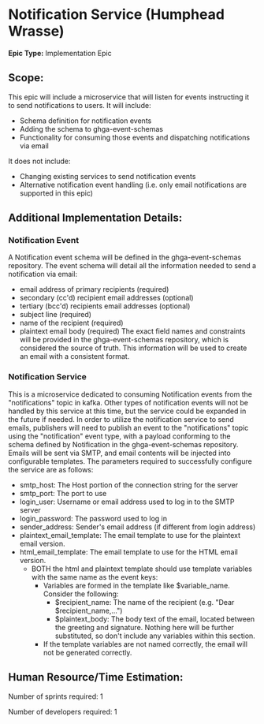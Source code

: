 # Notification Service (Humphead Wrasse)
**Epic Type:** Implementation Epic

## Scope:
This epic will include a microservice that will listen for events instructing it to send notifications to users.
It will include:
- Schema definition for notification events
- Adding the schema to ghga-event-schemas
- Functionality for consuming those events and dispatching notifications via email

It does not include:
- Changing existing services to send notification events
- Alternative notification event handling (i.e. only email notifications are supported in this epic)

## Additional Implementation Details:

### Notification Event
A Notification event schema will be defined in the ghga-event-schemas repository.
The event schema will detail all the information needed to send a notification via email:
- email address of primary recipients (required)
- secondary (cc'd) recipient email addresses (optional)
- tertiary (bcc'd) recipients email addresses (optional)
- subject line (required)
- name of the recipient (required)
- plaintext email body (required)
The exact field names and constraints will be provided in the ghga-event-schemas repository, which is considered the source of truth.
This information will be used to create an email with a consistent format.

### Notification Service
This is a microservice dedicated to consuming Notification events from the "notifications" topic in kafka.
Other types of notification events will not be handled by this service at this time, but the service could be expanded in the future if needed.
In order to utilize the notification service to send emails, publishers will need to publish an event to the "notifications" topic using the "notification" event type, with a payload conforming to the schema defined by Notification in the ghga-event-schemas repository.
Emails will be sent via SMTP, and email contents will be injected into configurable templates. The parameters required to successfully configure the service are as follows:
- smtp_host: The Host portion of the connection string for the server
- smtp_port: The port to use
- login_user: Username or email address used to log in to the SMTP server
- login_password: The password used to log in
- sender_address: Sender's email address (if different from login address)
- plaintext_email_template: The email template to use for the plaintext email version.
- html_email_template: The email template to use for the HTML email version.
  - BOTH the html and plaintext template should use template variables with the same name as the event keys:
    - Variables are formed in the template like $variable_name. Consider the following:
      - $recipient_name: The name of the recipient (e.g. "Dear $recipient_name,...")
      - $plaintext_body: The body text of the email, located between the greeting and signature. Nothing here will be further substituted, so don't include any variables within this section.
    - If the template variables are not named correctly, the email will not be generated correctly.

## Human Resource/Time Estimation:

Number of sprints required: 1

Number of developers required: 1

